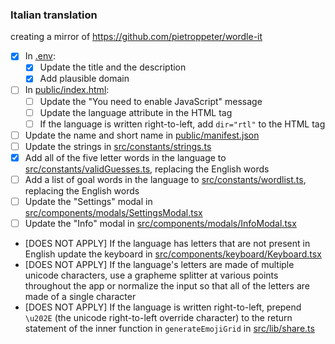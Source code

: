 ### Italian translation

creating a mirror of <https://github.com/pietroppeter/wordle-it>

- [x] In [.env](.env):
  - [x] Update the title and the description
  - [x] Add plausible domain
- [ ] In [public/index.html](public/index.html):
  - [ ] Update the "You need to enable JavaScript" message
  - [ ] Update the language attribute in the HTML tag
  - [ ] If the language is written right-to-left, add `dir="rtl"` to the HTML tag
- [ ] Update the name and short name in [public/manifest.json](public/manifest.json)
- [ ] Update the strings in [src/constants/strings.ts](src/constants/strings.ts)
- [x] Add all of the five letter words in the language to [src/constants/validGuesses.ts](src/constants/validGuesses.ts), replacing the English words
- [ ] Add a list of goal words in the language to [src/constants/wordlist.ts](src/constants/wordlist.ts), replacing the English words
- [ ] Update the "Settings" modal in [src/components/modals/SettingsModal.tsx](src/components/modals/SettingsModal.tsx)
- [ ] Update the "Info" modal in [src/components/modals/InfoModal.tsx](src/components/modals/InfoModal.tsx)
- [DOES NOT APPLY] If the language has letters that are not present in English update the keyboard in [src/components/keyboard/Keyboard.tsx](src/components/keyboard/Keyboard.tsx)
- [DOES NOT APPLY] If the language's letters are made of multiple unicode characters, use a grapheme splitter at various points throughout the app or normalize the input so that all of the letters are made of a single character
- [DOES NOT APPLY] If the language is written right-to-left, prepend `\u202E` (the unicode right-to-left override character) to the return statement of the inner function in `generateEmojiGrid` in [src/lib/share.ts](src/lib/share.ts)
